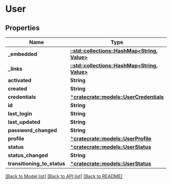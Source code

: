 # User

## Properties
Name | Type | Description | Notes
------------ | ------------- | ------------- | -------------
**_embedded** | [**::std::collections::HashMap<String, Value>**](Value.md) |  | [optional] 
**_links** | [**::std::collections::HashMap<String, Value>**](Value.md) |  | [optional] 
**activated** | **String** |  | [optional] 
**created** | **String** |  | [optional] 
**credentials** | [***cratecrate::models::UserCredentials**](UserCredentials.md) |  | [optional] 
**id** | **String** |  | [optional] 
**last_login** | **String** |  | [optional] 
**last_updated** | **String** |  | [optional] 
**password_changed** | **String** |  | [optional] 
**profile** | [***cratecrate::models::UserProfile**](UserProfile.md) |  | [optional] 
**status** | [***cratecrate::models::UserStatus**](UserStatus.md) |  | [optional] 
**status_changed** | **String** |  | [optional] 
**transitioning_to_status** | [***cratecrate::models::UserStatus**](UserStatus.md) |  | [optional] 

[[Back to Model list]](../README.md#documentation-for-models) [[Back to API list]](../README.md#documentation-for-api-endpoints) [[Back to README]](../README.md)


